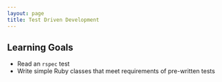 ```yaml
---
layout: page
title: Test Driven Development
---
```


## Learning Goals

- Read an `rspec` test
- Write simple Ruby classes that meet requirements of pre-written tests
